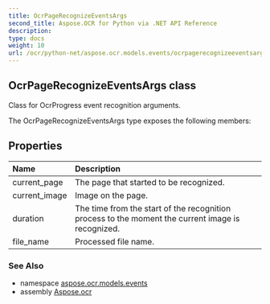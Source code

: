 ```yaml
---
title: OcrPageRecognizeEventsArgs
second_title: Aspose.OCR for Python via .NET API Reference
description: 
type: docs
weight: 10
url: /ocr/python-net/aspose.ocr.models.events/ocrpagerecognizeeventsargs/
---
```


## OcrPageRecognizeEventsArgs class

Class for OcrProgress event recognition arguments.

The OcrPageRecognizeEventsArgs type exposes the following members:
## Properties
| Name | Description |
| :- | :- |
|current_page|The page that started to be recognized.|
|current_image|Image on the page.|
|duration|The time from the start of the recognition process to the moment the current image is recognized.|
|file_name|Processed file name.|

### See Also

* namespace [aspose.ocr.models.events](/ocr/python-net/aspose.ocr.models.events/)
* assembly [Aspose.ocr](/ocr/python-net/)

